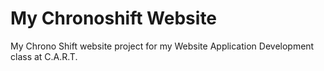 # My Chronoshift Website
 My Chrono Shift website project for my Website Application Development class at C.A.R.T.
